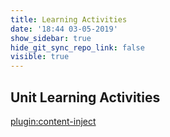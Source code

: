 ```yaml
---
title: Learning Activities
date: '18:44 03-05-2019'
show_sidebar: true
hide_git_sync_repo_link: false
visible: true
---
```


## Unit Learning Activities



[plugin:content-inject](../_2-3)

